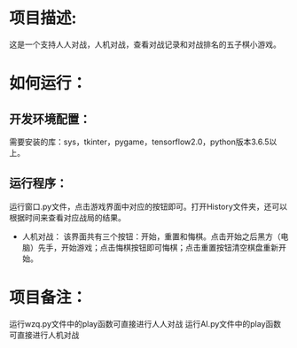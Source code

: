 # 项目描述:

这是一个支持人人对战，人机对战，查看对战记录和对战排名的五子棋小游戏。

# 如何运行：

## 开发环境配置：
需要安装的库：sys，tkinter，pygame，tensorflow2.0，python版本3.6.5以上。

## 运行程序：
运行窗口.py文件，点击游戏界面中对应的按钮即可。打开History文件夹，还可以根据时间来查看对应战局的结果。

- 人机对战：
  该界面共有三个按钮：开始，重置和悔棋。点击开始之后黑方（电脑）先手，开始游戏；点击悔棋按钮即可悔棋；点击重置按钮清空棋盘重新开始。

# 项目备注：
运行wzq.py文件中的play函数可直接进行人人对战
运行AI.py文件中的play函数可直接进行人机对战
